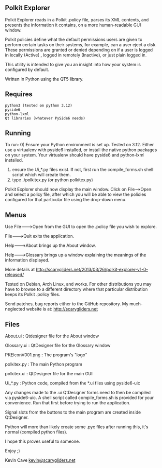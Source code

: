Polkit Explorer
---------------

Polkit Explorer reads in a Polkit .policy file, parses its XML contents, and
presents the information it contains, on a more human-readable GUI window.

Polkit policies define what the default permissions users are given to perform
certain tasks on their systems, for example, can a user eject a disk. These
permissions are granted or denied depending on if a user is logged in locally
(Active) , logged in remotely (Inactive), or just plain logged in.

This utility is intended to give you an insight into how your system is
configured by default.

Written in Python using the QT5 library.

Requires
--------
    python3 (tested on python 3.12)
    pyside6
    python-lxml
    Qt libraries (whatever PySide6 needs)

Running
-------

To run:
0) Ensure your Python environment is set up. Tested on 3.12. Either use a virtualenv with pyside6 installed, or
   install the native python packages on your system. Your virtualenv should have pyside6 and python-lxml installed.
1) ensure the Ui_*.py files exist. If not, first run the compile_forms.sh shell script which will create them.
2) type ./polkitex.py (or python polkitex.py)

Polkit Explorer should now display the main window. Click on File-->Open and select a policy file, after which you
will be able to view the policies configured for that particular file using the drop-down menu.



Menus
-----

Use File--->Open from the GUI to open the .policy file you wish to explore.

File--->Quit exits the application.

Help--->About brings up the About window.

Help--->Glossary brings up a window explaining the meanings of the information
        displayed.
        
More details at http://scarygliders.net/2013/03/26/polkit-explorer-v1-0-released/

Tested on Debian, Arch Linux, and works. For other distributions you may have to browse to a
different directory where that particular distribution keeps its Polkit .policy
files.

Send patches, bug reports either to the GitHub repository.
My much-neglected website is at: http://scarygliders.net 

Files
-----

About.ui        : Qtdesigner file for the About window

Glossary.ui     : QtDesigner file for the Glossary window

PKEIconV001.png : The program's "logo"

polkitex.py     : The main Python program

polkitex.ui     : QtDesigner file for the main GUI

Ui_*.py         : Python code, compiled from the *.ui files using pyside6-uic

Any changes made to the .ui QtDesigner forms need to then be compiled via pyside6-uic.
A shell script called compile_forms.sh is provided for your convenience. Run that
first before trying to run the application.

Signal slots from the buttons to the main program are created inside QtDesigner.

Python will more than likely create some .pyc files after running this, it's
normal (compiled python files).

I hope this proves useful to someone.

Enjoy ;)

Kevin Cave
kevin@scarygliders.net
